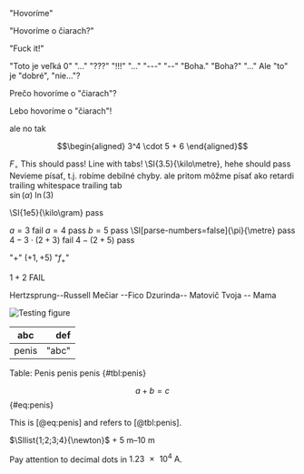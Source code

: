 "Hovoríme"

"Hovoríme o čiarach?"

"Fuck it!"

"Toto je veľká 0" "..." "???" "!!!"
"..."
"---"
"--"
"Boha." "Boha?" "..."
Ale "to" je "dobré", "nie..."?

Prečo hovoríme o "čiarach"?

Lebo hovoríme o "čiarach"!


ale no tak

$$\begin{aligned}
    3^4 \cdot 5 + 6
\end{aligned}$$

$F_\circ$ This should pass!
	Line with tabs!
\SI{3.5}{\kilo\metre}, hehe should pass
Nevieme písať, t.j. robíme debilné chyby.
ale pritom môžme písať ako retardi
trailing whitespace 
trailing tab	
$\sin{(\alpha)}$
$\ln{(3)}$

\SI{1e5}{\kilo\gram} pass

$a=3$ fail
$a = 4$ pass
$b = 5$ pass
\SI[parse-numbers=false]{\pi}{\metre} pass
$4 - 3 \cdot (2 + 3)$ fail
$4 - \left(2 + 5\right)$ pass

"+"
$\left(+1, +5\right)$
"$f_{+}$"

$1+2$ FAIL

Hertzsprung--Russell
Mečiar --Fico
Dzurinda-- Matovič
Tvoja -- Mama

![Testing figure](test.svg)

| abc | def |
|:---:|----:|
| penis | "abc" |

Table: Penis penis penis {#tbl:penis}

$$
    a + b = c
$$ {#eq:penis}

This is [@eq:penis] and refers to [@tbl:penis].

$\SIlist{1;2;3;4}{\newton}$ + $\SIrange{5}{10}{\metre}$

Pay attention to decimal dots in $\SI{1.23e4}{\ampere}$.
